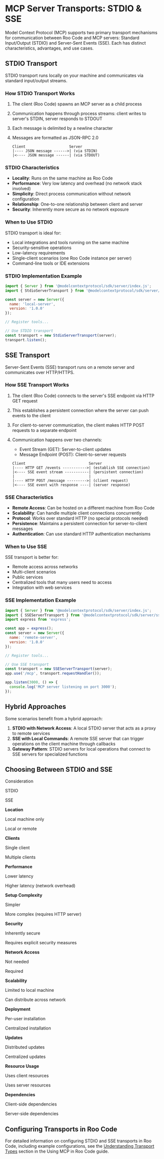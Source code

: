# MCP Server Transports: STDIO & SSE

Model Context Protocol (MCP) supports two primary transport mechanisms for communication between Roo Code and MCP servers: Standard Input/Output (STDIO) and Server-Sent Events (SSE). Each has distinct characteristics, advantages, and use cases.

## STDIO Transport

STDIO transport runs locally on your machine and communicates via standard input/output streams.

### How STDIO Transport Works

1.  The client (Roo Code) spawns an MCP server as a child process
2.  Communication happens through process streams: client writes to server's STDIN, server responds to STDOUT
3.  Each message is delimited by a newline character
4.  Messages are formatted as JSON-RPC 2.0

    ```
    Client                    Server
    |---- JSON message ------>| (via STDIN)
    |<---- JSON message ------| (via STDOUT)
    ```

### STDIO Characteristics

*   **Locality**: Runs on the same machine as Roo Code
*   **Performance**: Very low latency and overhead (no network stack involved)
*   **Simplicity**: Direct process communication without network configuration
*   **Relationship**: One-to-one relationship between client and server
*   **Security**: Inherently more secure as no network exposure

### When to Use STDIO

STDIO transport is ideal for:

*   Local integrations and tools running on the same machine
*   Security-sensitive operations
*   Low-latency requirements
*   Single-client scenarios (one Roo Code instance per server)
*   Command-line tools or IDE extensions

### STDIO Implementation Example

```javascript
import { Server } from '@modelcontextprotocol/sdk/server/index.js';
import { StdioServerTransport } from '@modelcontextprotocol/sdk/server/stdio.js';

const server = new Server({
  name: 'local-server',
  version: '1.0.0'
});

// Register tools...

// Use STDIO transport
const transport = new StdioServerTransport(server);
transport.listen();
```

## SSE Transport

Server-Sent Events (SSE) transport runs on a remote server and communicates over HTTP/HTTPS.

### How SSE Transport Works

1.  The client (Roo Code) connects to the server's SSE endpoint via HTTP GET request
2.  This establishes a persistent connection where the server can push events to the client
3.  For client-to-server communication, the client makes HTTP POST requests to a separate endpoint
4.  Communication happens over two channels:
    *   Event Stream (GET): Server-to-client updates
    *   Message Endpoint (POST): Client-to-server requests

    ```
    Client                             Server
    |---- HTTP GET /events ----------->| (establish SSE connection)
    |<---- SSE event stream -----------| (persistent connection)
    |                                  |
    |---- HTTP POST /message --------->| (client request)
    |<---- SSE event with response ----| (server response)
    ```

### SSE Characteristics

*   **Remote Access**: Can be hosted on a different machine from Roo Code
*   **Scalability**: Can handle multiple client connections concurrently
*   **Protocol**: Works over standard HTTP (no special protocols needed)
*   **Persistence**: Maintains a persistent connection for server-to-client messages
*   **Authentication**: Can use standard HTTP authentication mechanisms

### When to Use SSE

SSE transport is better for:

*   Remote access across networks
*   Multi-client scenarios
*   Public services
*   Centralized tools that many users need to access
*   Integration with web services

### SSE Implementation Example

```javascript
import { Server } from '@modelcontextprotocol/sdk/server/index.js';
import { SSEServerTransport } from '@modelcontextprotocol/sdk/server/sse.js';
import express from 'express';

const app = express();
const server = new Server({
  name: 'remote-server',
  version: '1.0.0'
});

// Register tools...

// Use SSE transport
const transport = new SSEServerTransport(server);
app.use('/mcp', transport.requestHandler());

app.listen(3000, () => {
  console.log('MCP server listening on port 3000');
});
```

## Hybrid Approaches

Some scenarios benefit from a hybrid approach:

1.  **STDIO with Network Access**: A local STDIO server that acts as a proxy to remote services
2.  **SSE with Local Commands**: A remote SSE server that can trigger operations on the client machine through callbacks
3.  **Gateway Pattern**: STDIO servers for local operations that connect to SSE servers for specialized functions

## Choosing Between STDIO and SSE

Consideration

STDIO

SSE

**Location**

Local machine only

Local or remote

**Clients**

Single client

Multiple clients

**Performance**

Lower latency

Higher latency (network overhead)

**Setup Complexity**

Simpler

More complex (requires HTTP server)

**Security**

Inherently secure

Requires explicit security measures

**Network Access**

Not needed

Required

**Scalability**

Limited to local machine

Can distribute across network

**Deployment**

Per-user installation

Centralized installation

**Updates**

Distributed updates

Centralized updates

**Resource Usage**

Uses client resources

Uses server resources

**Dependencies**

Client-side dependencies

Server-side dependencies

## Configuring Transports in Roo Code

For detailed information on configuring STDIO and SSE transports in Roo Code, including example configurations, see the [Understanding Transport Types](using-mcp-in-roo.md#understanding-transport-types) section in the Using MCP in Roo Code guide.